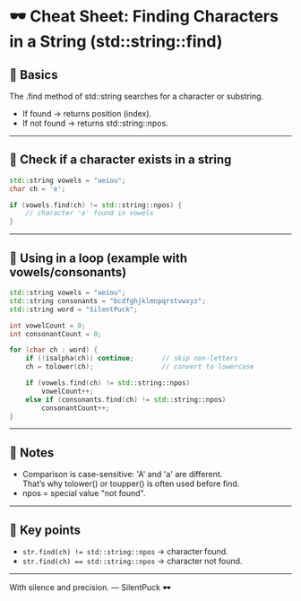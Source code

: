 # 🕶 Cheat Sheet: Finding Characters in a String (std::string::find)

## 📌 Basics
The .find method of std::string searches for a character or substring.

- If found → returns position (index).  
- If not found → returns std::string::npos.

---

## 🔹 Check if a character exists in a string

```cpp
std::string vowels = "aeiou";
char ch = 'e';

if (vowels.find(ch) != std::string::npos) {
    // character 'e' found in vowels
}
```

---

## 🔹 Using in a loop (example with vowels/consonants)

```cpp
std::string vowels = "aeiou";
std::string consonants = "bcdfghjklmnpqrstvwxyz";
std::string word = "SilentPuck";

int vowelCount = 0;
int consonantCount = 0;

for (char ch : word) {
    if (!isalpha(ch)) continue;       // skip non-letters
    ch = tolower(ch);                 // convert to lowercase

    if (vowels.find(ch) != std::string::npos)
        vowelCount++;
    else if (consonants.find(ch) != std::string::npos)
        consonantCount++;
}
```

---

## 🔹 Notes
- Comparison is case-sensitive: 'A' and 'a' are different.  
  That’s why tolower() or toupper() is often used before find.  
- npos = special value "not found".  

---

## 🎯 Key points
- `str.find(ch) != std::string::npos` → character found.  
- `str.find(ch) == std::string::npos` → character not found.  

---

With silence and precision. — SilentPuck 🕶️
